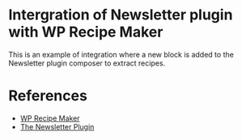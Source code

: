 # Intergration of Newsletter plugin with WP Recipe Maker

This is an example of integration where a new block is added to the Newsletter plugin composer
to extract recipes.

# References

* [WP Recipe Maker](https://wordpress.org/plugins/wp-recipe-maker/)
* [The Newsletter Plugin](https://wordpress.org/plugins/newsletter/)

